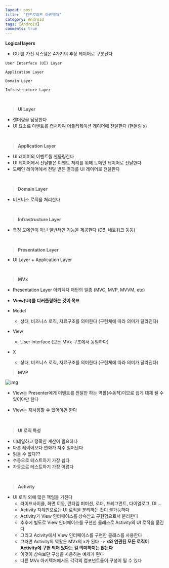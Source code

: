 ```yaml
---
layout: post
title:  "안드로이드 아키텍처" 
category: Android
tags: [Android]
comments: true
---
```




**Logical layers**

- GUI를 가진 시스템은 4가지의 추상 레이어로 구분된다

`User Interface (UI) Layer`

`Application Layer`

`Domain Layer`

`Infrastructure Layer`

<br>

> **UI Layer**

- 렌더링을 담당한다
- UI 요소로 이벤트를 캡처하여 어플리케이션 레이어에 전달한다 (핸들링 x)

<br>

> **Application Layer**

- UI 레이어의 이벤트를 핸들링한다
- UI 레이어에서 전달받은 이벤트 처리를 위해 도메인 레이어로 전달한다
- 도메인 레이어에서 전달 받은 결과를 UI 레이어로 전달한다

<br>

> **Domain Layer**

- 비즈니스 로직을 처리한다

<br>

> **Infrastructure Layer**

- 특정 도메인이 아닌 일반적인 기능을 제공한다 (DB, 네트워크 등등)

<br>

> **Presentation Layer**

- UI Layer + Application Layer

<br>

> **MVx**

- Presentation Layer 아키텍처 패턴의 일종 (MVC, MVP, MVVM, etc)
- **View(UI)를 디커플링하는 것이 목표**

- Model
  - 상태, 비즈니스 로직, 자료구조를 의미한다 (구현체에 따라 의미가 달라진다)
- View
  - User Interface (모든 MVx 구조에서 동일하다)
- X
  - 상태, 비즈니스 로직, 자료구조를 의미한다 (구현체에 따라 의미가 달라진다)



> **MVP**

![img](https://upload.wikimedia.org/wikipedia/commons/thumb/d/dc/Model_View_Presenter_GUI_Design_Pattern.png/220px-Model_View_Presenter_GUI_Design_Pattern.png)

- View는 Presenter에게 이벤트를 전달만 하는 역활(수동적)이므로 쉽게 대체 될 수 있어야만 한다

- View는 재사용할 수 있어야만 한다

<br>

>  **UI 로직 특성**

- 디테일하고 정확한 계산이 필요하다
- 다른 레이어보다 변화가 자주 일어난다
- 읽을 수 없다??
- 수동으로 테스트하기 가장 쉽다
- 자동으로 테스트하기 가장 어렵다 

<br>

> **Activity**

- UI 로직 외에 많은 책임을 가진다
  - 라이프사이클, 화면 이동, 런타임 퍼미션, 로더, 프레그먼트, 다이얼로그, DI ...
  - Activity 자체만으로는 UI 로직을 분리하는 것이 불가능하다
  - Activity가 View 인터페이스를 상속받고 구현함으로서 분리한다
  - 추후에 별도로 View 인터페이스를 구현한 클래스로 Activity의 UI 로직을 옮긴다
  - 그리고 Acivity에서 View 인터페이스를 구현한 클래스를 사용한다
  - 그러면 Activity의 역활은 MVx의 x가 된다 -> **x와 연관된 모든 로직이 Activity에 구현 되어 있다는 걸 의미하지는 않는다**
  - 이것이 상속보단 구성을 사용하는 예제가 된다
  - 다른 MVx 아키텍처에서도 각각의 컴포넌트들이 구성이 될 수 있다